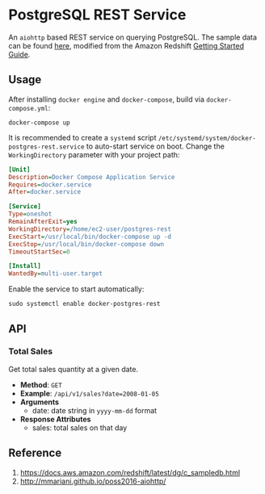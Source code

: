 # PostgreSQL REST Service

An `aiohttp` based REST service on querying PostgreSQL. The sample data can be found [here](https://www.dropbox.com/s/cl08mf38i222fio/postgres-rest-tickitdb.zip?dl=0), modified from the Amazon Redshift [Getting Started Guide](https://docs.aws.amazon.com/redshift/latest/gsg/rs-gsg-create-sample-db.html).

## Usage

After installing `docker engine` and `docker-compose`, build via `docker-compose.yml`:

```shell
docker-compose up
```

It is recommended to create a `systemd` script `/etc/systemd/system/docker-postgres-rest.service` to auto-start service on boot. Change the `WorkingDirectory` parameter with your project path:

```ini
[Unit]
Description=Docker Compose Application Service
Requires=docker.service
After=docker.service

[Service]
Type=oneshot
RemainAfterExit=yes
WorkingDirectory=/home/ec2-user/postgres-rest
ExecStart=/usr/local/bin/docker-compose up -d
ExecStop=/usr/local/bin/docker-compose down
TimeoutStartSec=0

[Install]
WantedBy=multi-user.target
```

Enable the service to start automatically:

```shell
sudo systemctl enable docker-postgres-rest
```

## API

### Total Sales

Get total sales quantity at a given date.

* **Method**: `GET`
* **Example**: `/api/v1/sales?date=2008-01-05`
* **Arguments**
    + date: date string in `yyyy-mm-dd` format
* **Response Attributes**
    + sales: total sales on that day

## Reference

1. https://docs.aws.amazon.com/redshift/latest/dg/c_sampledb.html
2. http://mmariani.github.io/poss2016-aiohttp/
